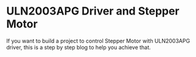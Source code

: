
# ULN2003APG Driver and Stepper Motor 

If you want to build a project to control Stepper Motor with ULN2003APG driver, this is a step by step blog to help you achieve that.
